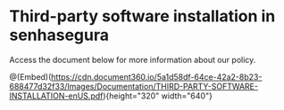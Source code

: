 # Third-party software installation in senhasegura

Access the document below for more information about our policy.

@(Embed)(https://cdn.document360.io/5a1d58df-64ce-42a2-8b23-688477d32f33/Images/Documentation/THIRD-PARTY-SOFTWARE-INSTALLATION-enUS.pdf){height="320" width="640"}